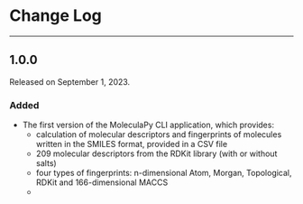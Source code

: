 # Change Log

---

## 1.0.0
Released on September 1, 2023.

### Added

* The first version of the MoleculaPy CLI application, which provides:
    - calculation of molecular descriptors and fingerprints of molecules written in the SMILES format, provided in a CSV file
    - 209 molecular descriptors from the RDKit library (with or without salts)
    - four types of fingerprints: n-dimensional Atom, Morgan, Topological, RDKit and 166-dimensional MACCS
    - 